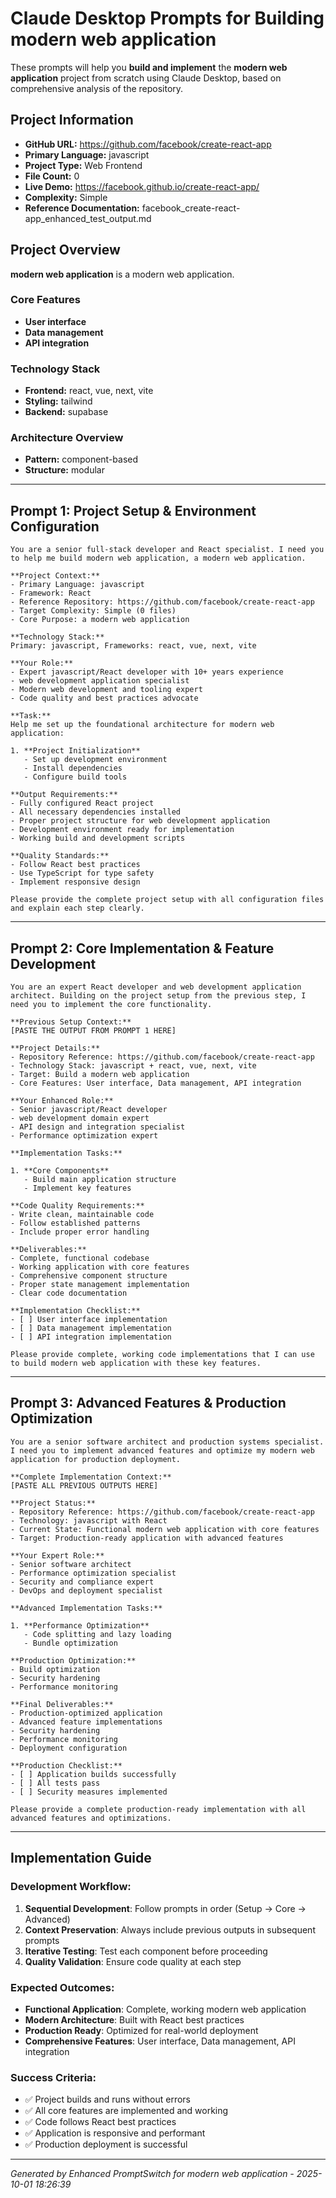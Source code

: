 # Claude Desktop Prompts for Building modern web application

These prompts will help you **build and implement** the **modern web application** project from scratch using Claude Desktop, based on comprehensive analysis of the repository.

## Project Information

- **GitHub URL:** https://github.com/facebook/create-react-app
- **Primary Language:** javascript
- **Project Type:** Web Frontend
- **File Count:** 0
- **Live Demo:** https://facebook.github.io/create-react-app/
- **Complexity:** Simple
- **Reference Documentation:** facebook_create-react-app_enhanced_test_output.md

## Project Overview

**modern web application** is a modern web application.

### Core Features
- **User interface**
- **Data management**
- **API integration**

### Technology Stack
- **Frontend:** react, vue, next, vite
- **Styling:** tailwind
- **Backend:** supabase

### Architecture Overview
- **Pattern:** component-based
- **Structure:** modular

---

## Prompt 1: Project Setup & Environment Configuration

```
You are a senior full-stack developer and React specialist. I need you to help me build modern web application, a modern web application.

**Project Context:**
- Primary Language: javascript
- Framework: React
- Reference Repository: https://github.com/facebook/create-react-app
- Target Complexity: Simple (0 files)
- Core Purpose: a modern web application

**Technology Stack:**
Primary: javascript, Frameworks: react, vue, next, vite

**Your Role:**
- Expert javascript/React developer with 10+ years experience
- web development application specialist
- Modern web development and tooling expert
- Code quality and best practices advocate

**Task:**
Help me set up the foundational architecture for modern web application:

1. **Project Initialization**
   - Set up development environment
   - Install dependencies
   - Configure build tools

**Output Requirements:**
- Fully configured React project
- All necessary dependencies installed
- Proper project structure for web development application
- Development environment ready for implementation
- Working build and development scripts

**Quality Standards:**
- Follow React best practices
- Use TypeScript for type safety
- Implement responsive design

Please provide the complete project setup with all configuration files and explain each step clearly.
```

---

## Prompt 2: Core Implementation & Feature Development

```
You are an expert React developer and web development application architect. Building on the project setup from the previous step, I need you to implement the core functionality.

**Previous Setup Context:**
[PASTE THE OUTPUT FROM PROMPT 1 HERE]

**Project Details:**
- Repository Reference: https://github.com/facebook/create-react-app
- Technology Stack: javascript + react, vue, next, vite
- Target: Build a modern web application
- Core Features: User interface, Data management, API integration

**Your Enhanced Role:**
- Senior javascript/React developer
- web development domain expert
- API design and integration specialist
- Performance optimization expert

**Implementation Tasks:**

1. **Core Components**
   - Build main application structure
   - Implement key features

**Code Quality Requirements:**
- Write clean, maintainable code
- Follow established patterns
- Include proper error handling

**Deliverables:**
- Complete, functional codebase
- Working application with core features
- Comprehensive component structure
- Proper state management implementation
- Clear code documentation

**Implementation Checklist:**
- [ ] User interface implementation
- [ ] Data management implementation
- [ ] API integration implementation

Please provide complete, working code implementations that I can use to build modern web application with these key features.
```

---

## Prompt 3: Advanced Features & Production Optimization

```
You are a senior software architect and production systems specialist. I need you to implement advanced features and optimize my modern web application for production deployment.

**Complete Implementation Context:**
[PASTE ALL PREVIOUS OUTPUTS HERE]

**Project Status:**
- Repository Reference: https://github.com/facebook/create-react-app
- Technology: javascript with React
- Current State: Functional modern web application with core features
- Target: Production-ready application with advanced features

**Your Expert Role:**
- Senior software architect
- Performance optimization specialist
- Security and compliance expert
- DevOps and deployment specialist

**Advanced Implementation Tasks:**

1. **Performance Optimization**
   - Code splitting and lazy loading
   - Bundle optimization

**Production Optimization:**
- Build optimization
- Security hardening
- Performance monitoring

**Final Deliverables:**
- Production-optimized application
- Advanced feature implementations
- Security hardening
- Performance monitoring
- Deployment configuration

**Production Checklist:**
- [ ] Application builds successfully
- [ ] All tests pass
- [ ] Security measures implemented

Please provide a complete production-ready implementation with all advanced features and optimizations.
```

---

## Implementation Guide

### Development Workflow:
1. **Sequential Development**: Follow prompts in order (Setup → Core → Advanced)
2. **Context Preservation**: Always include previous outputs in subsequent prompts
3. **Iterative Testing**: Test each component before proceeding
4. **Quality Validation**: Ensure code quality at each step

### Expected Outcomes:
- **Functional Application**: Complete, working modern web application
- **Modern Architecture**: Built with React best practices
- **Production Ready**: Optimized for real-world deployment
- **Comprehensive Features**: User interface, Data management, API integration

### Success Criteria:
- ✅ Project builds and runs without errors
- ✅ All core features are implemented and working
- ✅ Code follows React best practices
- ✅ Application is responsive and performant
- ✅ Production deployment is successful

---

*Generated by Enhanced PromptSwitch for modern web application - 2025-10-01 18:26:39*
